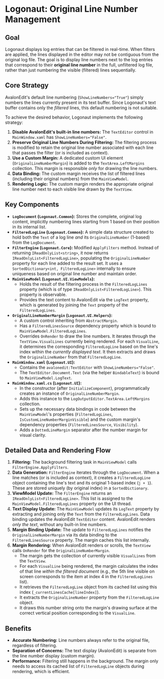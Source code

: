 # Logonaut: Original Line Number Management

## Goal

Logonaut displays log entries that can be filtered in real-time. When filters are applied, the lines displayed in the editor may not be contiguous from the original log file. The goal is to display line numbers next to the log entries that correspond to their **original line number** in the full, unfiltered log file, rather than just numbering the visible (filtered) lines sequentially.

## Core Strategy

AvalonEdit's default line numbering (`ShowLineNumbers="True"`) simply numbers the lines currently present in its text buffer. Since Logonaut's text buffer contains only the *filtered* lines, this default numbering is not suitable.

To achieve the desired behavior, Logonaut implements the following strategy:

1.  **Disable AvalonEdit's built-in line numbers:** The `TextEditor` control in `MainWindow.xaml` has `ShowLineNumbers="False"`.
2.  **Preserve Original Line Numbers During Filtering:** The filtering process is modified to retain the original line number associated with each line that passes the filter (or is included as context).
3.  **Use a Custom Margin:** A dedicated custom UI element (`OriginalLineNumberMargin`) is added to the `TextArea.LeftMargins` collection. This margin is responsible *only* for drawing the line numbers.
4.  **Data Binding:** The custom margin receives the list of filtered lines (including their original numbers) from the `MainViewModel`.
5.  **Rendering Logic:** The custom margin renders the appropriate original line number next to each visible line drawn by the `TextView`.

## Key Components

*   **`LogDocument` (`Logonaut.Common`):** Stores the complete, original log content, implicitly numbering lines starting from 1 based on their position in its internal list.
*   **`FilteredLogLine` (`Logonaut.Common`):** A simple data structure created to hold both the `Text` of a log line *and* its `OriginalLineNumber` (1-based) from the `LogDocument`.
*   **`FilterEngine` (`Logonaut.Core`):** Modified `ApplyFilters` method. Instead of returning `IReadOnlyList<string>`, it now returns `IReadOnlyList<FilteredLogLine>`, populating the `OriginalLineNumber` property for each line added to the result set. It uses a `SortedDictionary<int, FilteredLogLine>` internally to ensure uniqueness based on original line number and maintain order.
*   **`MainViewModel` (`Logonaut.UI.ViewModels`):**
    *   Holds the result of the filtering process in the `FilteredLogLines` property (which is of type `IReadOnlyList<FilteredLogLine>`). This property is observable.
    *   Provides the text content to AvalonEdit via the `LogText` property, which is generated by joining the `Text` property of the `FilteredLogLines`.
*   **`OriginalLineNumberMargin` (`Logonaut.UI.Helpers`):**
    *   A custom control inheriting from `AbstractMargin`.
    *   Has a `FilteredLinesSource` dependency property which is bound to `MainViewModel.FilteredLogLines`.
    *   Overrides `OnRender` to draw the line numbers. It iterates through the `TextView.VisualLines` currently being rendered. For each `VisualLine`, it determines the corresponding `FilteredLogLine` based on the line's index within the *currently displayed text*. It then extracts and draws the `OriginalLineNumber` from that `FilteredLogLine`.
*   **`MainWindow.xaml` (`Logonaut.UI`):**
    *   Contains the `avalonedit:TextEditor` with `ShowLineNumbers="False"`.
    *   The `TextEditor.Document.Text` (via the helper `BindableText`) is bound to `MainViewModel.LogText`.
*   **`MainWindow.xaml.cs` (`Logonaut.UI`):**
    *   In the constructor (after `InitializeComponent`), programmatically creates an instance of `OriginalLineNumberMargin`.
    *   Adds this instance to the `LogOutputEditor.TextArea.LeftMargins` collection.
    *   Sets up the necessary data bindings in code between the `MainViewModel`'s properties (`FilteredLogLines`, `IsCustomLineNumberMarginVisible`) and the custom margin's dependency properties (`FilteredLinesSource`, `Visibility`).
    *   Adds a `DottedLineMargin` separator after the number margin for visual clarity.

## Detailed Data and Rendering Flow

1.  **Filtering:** The background filtering task in `MainViewModel` calls `FilterEngine.ApplyFilters`.
2.  **Data Generation:** `FilterEngine` iterates through the `LogDocument`. When a line matches (or is included as context), it creates a `FilteredLogLine` object containing the line's text and its original 1-based index (`j + 1`). These are stored uniquely (by original index) in a `SortedDictionary`.
3.  **ViewModel Update:** The `FilterEngine` returns an `IReadOnlyList<FilteredLogLine>`. This list is assigned to the `MainViewModel.FilteredLogLines` property on the UI thread.
4.  **Text Display Update:** The `MainViewModel` updates its `LogText` property by extracting and joining only the `Text` from the `FilteredLogLines`. Data binding updates the AvalonEdit `TextEditor` content. AvalonEdit renders *only the text*, without any built-in line numbers.
5.  **Margin Binding Update:** The update to `FilteredLogLines` notifies the `OriginalLineNumberMargin` via its data binding to the `FilteredLinesSource` property. The margin caches this list internally.
6.  **Margin Rendering:** When AvalonEdit renders or scrolls, the `TextView` calls `OnRender` for the `OriginalLineNumberMargin`.
    *   The margin gets the collection of currently visible `VisualLines` from the `TextView`.
    *   For each `VisualLine` being rendered, the margin calculates the index of that line *within the filtered document* (e.g., the 5th line visible on screen corresponds to the item at index 4 in the `FilteredLogLines` list).
    *   It retrieves the `FilteredLogLine` object from its cached list using this index (`_currentLinesCache[lineIndex]`).
    *   It extracts the `OriginalLineNumber` property from the `FilteredLogLine` object.
    *   It draws this number string onto the margin's drawing surface at the correct vertical position corresponding to the `VisualLine`.

## Benefits

*   **Accurate Numbering:** Line numbers always refer to the original file, regardless of filtering.
*   **Separation of Concerns:** The text display (AvalonEdit) is separate from the line number display (custom margin).
*   **Performance:** Filtering still happens in the background. The margin only needs to access its cached list of `FilteredLogLine` objects during rendering, which is efficient.